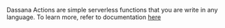 Dassana Actions are simple serverless functions that you are write in any language. To learn more, refer to documentation [here](https://docs.dassana.io/docs/guides/action-authoring/action)
